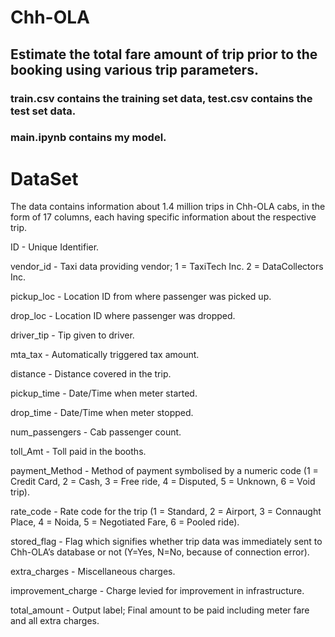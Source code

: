 # Chh-OLA

## Estimate the total fare amount of trip prior to the booking using various trip parameters.

### train.csv contains the training set data, test.csv contains the test set data.
### main.ipynb contains my model.

# DataSet

The data contains information about 1.4 million trips in Chh-OLA cabs, in the form of 17 columns, each having specific information about the respective trip.

ID - Unique Identifier.

vendor_id - Taxi data providing vendor; 1 = TaxiTech Inc. 2 = DataCollectors Inc.

pickup_loc - Location ID from where passenger was picked up.

drop_loc - Location ID where passenger was dropped.

driver_tip - Tip given to driver.

mta_tax - Automatically triggered tax amount.

distance - Distance covered in the trip.

pickup_time - Date/Time when meter started.

drop_time - Date/Time when meter stopped.

num_passengers - Cab passenger count.

toll_Amt - Toll paid in the booths.

payment_Method - Method of payment symbolised by a numeric code (1 = Credit Card, 2 = Cash, 3 = Free ride, 4 = Disputed, 5 = Unknown, 6 = Void trip).

rate_code - Rate code for the trip (1 = Standard, 2 = Airport, 3 = Connaught Place, 4 = Noida, 5 = Negotiated Fare, 6 = Pooled ride).

stored_flag - Flag which signifies whether trip data was immediately sent to Chh-OLA’s database or not (Y=Yes, N=No, because of connection error).

extra_charges - Miscellaneous charges.

improvement_charge - Charge levied for improvement in infrastructure.

total_amount - Output label; Final amount to be paid including meter fare and all extra charges.




